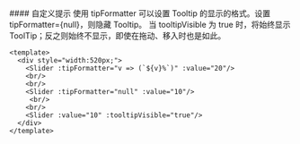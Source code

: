 <cn>
#### 自定义提示 
使用 tipFormatter 可以设置 Tooltip 的显示的格式。设置 tipFormatter={null}，则隐藏 Tooltip。 
当 tooltipVisible 为 true 时，将始终显示 ToolTip；反之则始终不显示，即使在拖动、移入时也是如此。
</cn>

```vue
<template>
  <div style="width:520px;">
    <Slider :tipFormatter="v => (`${v}%`)" :value="20"/>
    <br/>
    <br/>
    <Slider :tipFormatter="null" :value="10"/>
     <br/>
    <br/>
    <Slider :value="10" :tooltipVisible="true"/>
  </div>
</template>
```